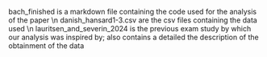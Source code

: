 bach_finished is a markdown file containing the code used for the analysis of the paper \n
danish_hansard1-3.csv are the csv files containing the data used \n
lauritsen_and_severin_2024 is the previous exam study by which our analysis was inspired by; also contains a detailed the description of the obtainment of the data
